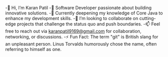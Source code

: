 -👋 Hi, I’m Karan Patil
-🔧 Software Developer passionate about building innovative solutions.
-🌱 Currently deepening my knowledge of Core Java to enhance my development skills.
-🚀 I’m looking to collaborate on cutting-edge projects that challenge the status quo and push boundaries.
-📫 Feel free to reach out via karanpatil9169@gmail.com for collaboration, networking, or discussions.
-⚡ Fun Fact: The term "git" is British slang for an unpleasant person. Linus Torvalds humorously chose the name, often referring to himself as one.

<!---
Karan-patil2/Karan-patil2 is a ✨ special ✨ repository because its `README.md` (this file) appears on your GitHub profile.
You can click the Preview link to take a look at your changes.
--->
